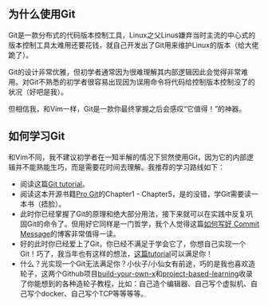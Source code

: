 ## 为什么使用Git
Git是一款分布式的代码版本控制工具，Linux之父Linus嫌弃当时主流的中心式的版本控制工具太难用还要花钱，就自己开发出了Git用来维护Linux的版本（给大佬跪了）。

Git的设计非常优雅，但初学者通常因为很难理解其内部逻辑因此会觉得非常难用。对Git不熟悉的初学者很容易出现因为误用命令将代码给控制版本控制没了的状况（好吧是我）。

但相信我，和Vim一样，Git是一款你最终掌握之后会感叹“它值得！”的神器。

## 如何学习Git
和Vim不同，我不建议初学者在一知半解的情况下贸然使用Git，因为它的内部逻辑并不能熟能生巧，而是需要花时间去理解。我推荐的学习路线如下：

- 阅读这篇[Git tutorial](https://missing.csail.mit.edu/2020/version-control/)。
- 阅读这本开源书籍[Pro Git](https://git-scm.com/book/en/v2)的Chapter1 - Chapter5，是的没错，学Git需要读一本书（捂脸）。
- 此时你已经掌握了Git的原理和绝大部分用法，接下来就可以在实践中反复巩固Git的命令了。但用好它同样是一门哲学，我个人觉得这篇[如何写好 Commit Message](https://chris.beams.io/posts/git-commit/)的博客非常值得一读。
- 好的此时你已经爱上了Git，你已经不满足于学会它了，你想自己实现一个Git！巧了，我当年也有这样的想法，[这篇tutorial](https://wyag.thb.lt/)可以满足你！
- 什么？光实现一个Git无法满足你？小伙子/小仙女有前途，巧的是我也喜欢造轮子，这两个Github项目[build-your-own-x](https://github.com/danistefanovic/build-your-own-x)和[project-based-learning](https://github.com/tuvtran/project-based-learning)收录了你能想到的各种造轮子教程，比如：自己造个编辑器、自己写个虚拟机、自己写个docker、自己写个TCP等等等等。